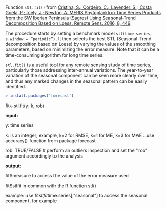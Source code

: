 # 

Function ``stl.fit()`` from [Cristina, S.; Cordeiro, C.; Lavender, S.; Costa Goela, P.; Icely, J.; Newton, A. MERIS Phytoplankton Time Series Products from the SW Iberian Peninsula (Sagres) Using Seasonal-Trend Decomposition Based on Loess. Remote Sens. 2016, 8, 449](https://doi.org/10.3390/rs8060449).

The procedure starts by setting a benchmark model ``stl(time series, s.window = ”periodic”)``. It then selects the best STL (Seasonal-Trend decomposition based on Loess) by varying the values of the smoothing parameters, based on minimizing the error measure. Note that it can be a time-consuming algorithm for long time series.

`stl.fit()` is a useful tool for any remote sensing study of time series, particularly those addressing inter-annual variations. The year-to-year variation of the seasonal component can be seen more clearly over time, and thus any marked changes in the seasonal pattern can be easily identified.


```R
> install.packages('forecast')
```

fit<-stl.fit(y, k, rob)

**input:** 

y: time series

k: is an integer; example, k=2 for RMSE, k=1 for ME, k=3 for MAE ...use accuracy() function from package forecast
 
rob: TRUE/FALSE    # perform an outliers inspection and set the "rob" argument accordingly to the analysis
 


**output:**
 
fit$measure to access the value of the error measure used
 
fit$stlfit in common with the R function stl() 

example: use fit$stlfit$time.series[,"seasonal"] to access the seasonal component, for example
